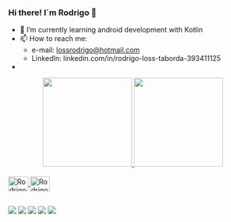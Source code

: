 ### Hi there! I´m Rodrigo 👋

- 🌱 I’m currently learning android development with Kotlin
- 📫 How to reach me: 
     - e-mail: lossrodrigo@hotmail.com
     - LinkedIn: linkedin.com/in/rodrigo-loss-taborda-393411125
- 


<div align="center">
  <a href="https://github.com/lossrodrigo">
  <img height="180em" src="https://github-readme-stats.vercel.app/api?username=lossrodrigo&show_icons=true&theme=dracula&include_all_commits=true&count_private=true"/>
  <img height="180em" src="https://github-readme-stats.vercel.app/api/top-langs/?username=lossrodrigo&layout=compact&langs_count=7&theme=dracula"/>
</div>
  
<div style="display: inline_block"><br>
  <img align="center" alt="Rodrigo-Android" height="30" width="40" src="https://cdn.jsdelivr.net/gh/devicons/devicon/icons/android/android-original.svg">
  <img align="center" alt="Rodrigo-Kotlin" height="30" width="40"  src="https://cdn.jsdelivr.net/gh/devicons/devicon/icons/kotlin/kotlin-original.svg">
 </div>

  
 ##
  
  <div> 
  <a href="https://discord.com/channels/@Rodrigo Loss Taborda#0173" target="_blank"><img src="https://img.shields.io/badge/Discord-7289DA?style=for-the-badge&logo=discord&logoColor=white" target="_blank"></a>
  <a href="https://www.instagram.com/rodrigolosstaborda/" target="_blank"><img src="https://img.shields.io/badge/Instagram-E4405F?style=for-the-badge&logo=instagram&logoColor=white" target="_blank"></a>
  <a href="https://www.linkedin.com/in/rodrigo-loss-taborda-393411125/" target="_blank"><img src="https://img.shields.io/badge/LinkedIn-0077B5?style=for-the-badge&logo=linkedin&logoColor=white"_blank"></a>
   <a href="mailto:2lossrodrigo2@gmail.com" target="_blank"><img src="https://img.shields.io/badge/Gmail-D14836?style=for-the-badge&logo=gmail&logoColor=white"></a>
   <a href="https://g.dev/lossrodrigo" target="_blank"><img src="https://img.shields.io/badge/Android-3DDC84?style=for-the-badge&logo=android&logoColor=white"></a>
  </div>
